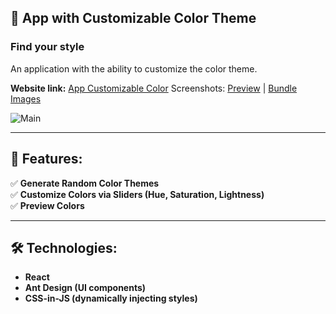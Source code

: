 ## 🎨 App with Customizable Color Theme
### Find your style 

An application with the ability to customize the color theme.


**Website link:** [App Customizable Color](https://04-pet-randomize-styles-react.vercel.app/)
Screenshots: [Preview](https://github.com/DimaWide/04-pet-randomize-styles-react/blob/main/src/assets/img/preview.png) | [Bundle Images](https://github.com/DimaWide/04-pet-randomize-styles-react/tree/main/src/assets/bundle) 

![Main](https://github.com/DimaWide/04-pet-randomize-styles-react/blob/main/src/assets/img/ui.gif)   

---

## 🚀 Features:

✅ **Generate Random Color Themes**  
✅ **Customize Colors via Sliders (Hue, Saturation, Lightness)**  
✅ **Preview Colors**  

---

## 🛠️ Technologies:

- **React**
- **Ant Design (UI components)**
- **CSS-in-JS (dynamically injecting styles)**
